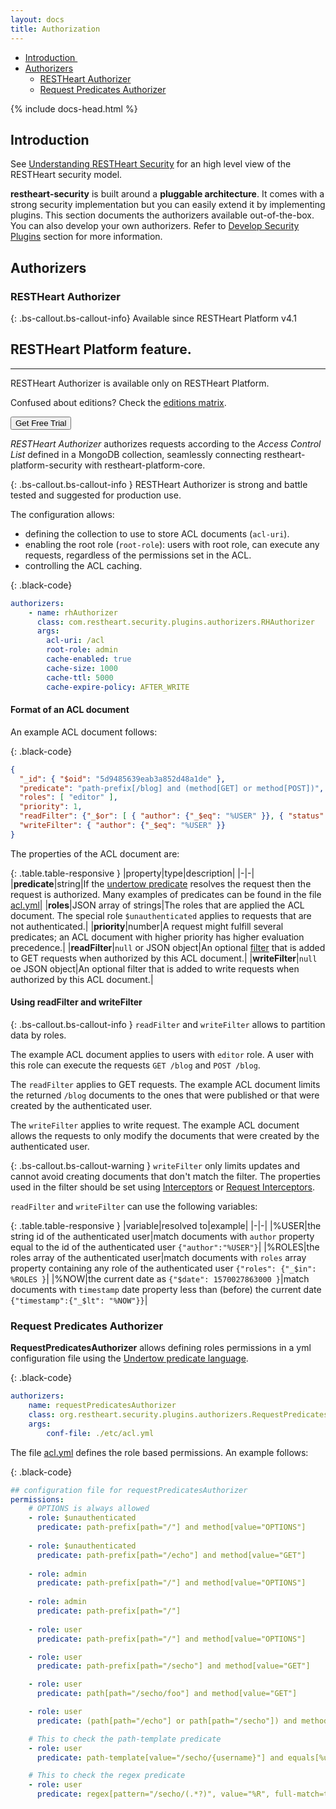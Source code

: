 ```yaml
---
layout: docs
title: Authorization
---
```


<div markdown="1" class="d-none d-xl-block col-xl-2 order-last bd-toc">

* [Introduction ](#introduction)
* [Authorizers](#authorizers)
  * [RESTHeart Authorizer](#restheart-authorizer)
  * [Request Predicates Authorizer](#request-predicates-authorizer)
  
</div>
<div markdown="1" class="col-12 col-md-9 col-xl-8 py-md-3 bd-content">

{% include docs-head.html %} 

## Introduction

See [Understanding RESTHeart Security](/docs/security/overview#understanding-restheart-security) for an high level view of the RESTHeart security model.

**restheart-security** is built around a __pluggable architecture__. It comes with a strong security implementation but you can easily extend it by implementing plugins.  This section documents the authorizers available out-of-the-box. You can also develop your own authorizers. Refer to [Develop Security Plugins](/docs/develop/security-plugins) section for more information.

## Authorizers

### RESTHeart Authorizer

{: .bs-callout.bs-callout-info}
Available since RESTHeart Platform v4.1

<div class="alert alert-info" role="alert">
    <h2 class="alert-heading"><strong>RESTHeart Platform</strong> feature.</h2>
    <hr class="my-2">
    <p>RESTHeart Authorizer is available only on RESTHeart Platform.</p>
    <p class="small">Confused about editions? Check the <a class="alert-link" href="/editions">editions matrix</a>.</p>
    <a href="/get"><button class="btn trial-btn">Get Free Trial</button></a>
</div>

*RESTHeart Authorizer* authorizes requests according to the *Access Control List*  defined in a MongoDB collection, seamlessly connecting restheart-platform-security with restheart-platform-core.

{: .bs-callout.bs-callout-info }
RESTHeart Authorizer is strong and battle tested and suggested for production use.

The configuration allows:

- defining the collection to use to store ACL documents (`acl-uri`).
- enabling the root role (`root-role`): users with root role, can execute any requests, regardless of the permissions set in the ACL.
- controlling the ACL caching.

{: .black-code}
``` yml
authorizers:
    - name: rhAuthorizer
      class: com.restheart.security.plugins.authorizers.RHAuthorizer
      args:
        acl-uri: /acl
        root-role: admin
        cache-enabled: true
        cache-size: 1000
        cache-ttl: 5000
        cache-expire-policy: AFTER_WRITE
```

#### Format of an ACL document

An example ACL document follows:

{: .black-code}
``` json
{
  "_id": { "$oid": "5d9485639eab3a852d48a1de" },
  "predicate": "path-prefix[/blog] and (method[GET] or method[POST])",
  "roles": [ "editor" ],
  "priority": 1,
  "readFilter": {"_$or": [ { "author": {"_$eq": "%USER" }}, { "status": {"_$eq": "PUBLISHED" }} ] },
  "writeFilter": { "author": {"_$eq": "%USER" }}
}
```

The properties of the ACL document are:

{: .table.table-responsive }
|property|type|description|
|-|-|
|**predicate**|string|If the [undertow predicate](http://http://undertow.io/undertow-docs/undertow-docs-2.0.0/index.html#textual-representation) resolves the request then the request is authorized. Many examples of predicates can be found in the file [acl.yml](https://github.com/SoftInstigate/restheart-security/blob/master/etc/acl.yml)|
|**roles**|JSON array of strings|The roles that are applied the ACL document. The special role `$unauthenticated` applies to requests that are not authenticated.|
|**priority**|number|A request might fulfill several predicates; an ACL document with higher priority has higher evaluation precedence.|
|**readFilter**|`null` or JSON object|An optional [filter](/docs/read-docs/#filtering) that is added to GET requests when authorized by this ACL document.|
|**writeFilter**|`null` oe JSON object|An optional filter that is added to write requests when authorized by this ACL document.|

#### Using readFilter and writeFilter

{: .bs-callout.bs-callout-info }
`readFilter` and `writeFilter` allows to partition data by roles.

The example ACL document applies to users with `editor` role. A user with this role can execute the requests `GET /blog` and `POST /blog`. 

 The `readFilter` applies to GET requests. The example ACL document limits the returned `/blog` documents to the ones that were published or that were created by the authenticated user.

 The `writeFilter` applies to write request. The example ACL document allows the requests to only modify the documents that were created by the authenticated user.

{: .bs-callout.bs-callout-warning }
`writeFilter` only limits updates and cannot avoid creating documents that don't match the filter. The properties used in the filter should be set using [Interceptors](/docs/develop/security-plugins/#interceptors) or [Request Interceptors](/docs/develop/core-plugins/#transformers).

`readFilter` and `writeFilter` can use the following variables:

{: .table.table-responsive }
|variable|resolved to|example|
|-|-|
|%USER|the string id of the authenticated user|match documents with `author` property equal to the id of the authenticated user `{"author":"%USER"}`|
|%ROLES|the roles array of the authenticated user|match documents with `roles` array property containing any role of the authenticated user `{"roles": {"_$in": %ROLES }`|
|%NOW|the current date as `{"$date": 1570027863000 }`|match documents with `timestamp` date property less than (before) the current date `{"timestamp":{"_$lt": "%NOW"}}`|

### Request Predicates Authorizer

**RequestPredicatesAuthorizer** allows defining roles permissions in a yml configuration file using the [Undertow predicate language](http://http://undertow.io/undertow-docs/undertow-docs-2.0.0/index.html#textual-representation). 

{: .black-code}
``` yml
authorizers:
    name: requestPredicatesAuthorizer
    class: org.restheart.security.plugins.authorizers.RequestPredicatesAuthorizer
    args:
        conf-file: ./etc/acl.yml
```

The file [acl.yml](https://github.com/SoftInstigate/restheart-security/blob/master/etc/acl.yml) defines the role based permissions. An example follows:

{: .black-code}
``` yml
## configuration file for requestPredicatesAuthorizer
permissions:
    # OPTIONS is always allowed
    - role: $unauthenticated
      predicate: path-prefix[path="/"] and method[value="OPTIONS"]
      
    - role: $unauthenticated
      predicate: path-prefix[path="/echo"] and method[value="GET"]
    
    - role: admin
      predicate: path-prefix[path="/"] and method[value="OPTIONS"]
      
    - role: admin
      predicate: path-prefix[path="/"]
    
    - role: user
      predicate: path-prefix[path="/"] and method[value="OPTIONS"]

    - role: user
      predicate: path-prefix[path="/secho"] and method[value="GET"]

    - role: user
      predicate: path[path="/secho/foo"] and method[value="GET"]

    - role: user
      predicate: (path[path="/echo"] or path[path="/secho"]) and method[value="PUT"]

    # This to check the path-template predicate
    - role: user
      predicate: path-template[value="/secho/{username}"] and equals[%u, "${username}"]

    # This to check the regex predicate
    - role: user
      predicate: regex[pattern="/secho/(.*?)", value="%R", full-match=true] and equals[%u, "${1}"]
```